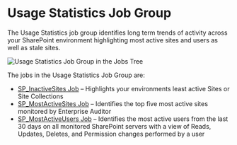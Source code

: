 # Usage Statistics Job Group

The Usage Statistics job group identifies long term trends of activity across your SharePoint
environment highlighting most active sites and users as well as stale sites.

![Usage Statistics Job Group in the Jobs Tree](/img/product_docs/accessanalyzer/11.6/accessanalyzer/solutions/sharepoint/activity/usagestatistics/usagestatisticsjobstree.webp)

The jobs in the Usage Statistics Job Group are:

- [SP_InactiveSites Job](/docs/accessanalyzer/11.6/solutions/sharepoint/activity/usagestatistics/sp_inactivesites.md)
  – Highlights your environments least active Sites or Site Collections
- [SP_MostActiveSites Job](/docs/accessanalyzer/11.6/solutions/sharepoint/activity/usagestatistics/sp_mostactivesites.md)
  – Identifies the top five most active sites monitored by Enterprise Auditor
- [SP_MostActiveUsers Job](/docs/accessanalyzer/11.6/solutions/sharepoint/activity/usagestatistics/sp_mostactiveusers.md)
  – Identifies the most active users from the last 30 days on all monitored SharePoint servers with
  a view of Reads, Updates, Deletes, and Permission changes performed by a user
